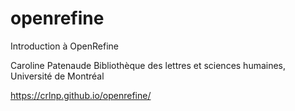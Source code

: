 # openrefine
Introduction à OpenRefine

Caroline Patenaude
Bibliothèque des lettres et sciences humaines, Université de Montréal

https://crlnp.github.io/openrefine/ 
